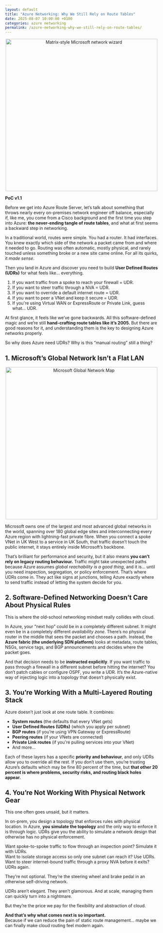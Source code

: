 ```yaml
---
layout: default
title: "Azure Networking: Why We Still Rely on Route Tables"
date: 2025-08-07 10:00:00 +0100
categories: azure networking
permalink: /azure-networking-why-we-still-rely-on-route-tables/
---
```


<div class="page-content">

<p align="center">
  <img src="/Azure-Blog/assets/images/Matrix.webp" alt="Matrix-style Microsoft network wizard" width="500"/>
</p>

**PoC v1.1**  

Before we get into Azure Route Server, let’s talk about something that throws nearly every on-premises network engineer off balance, especially if, like me, you come from a Cisco background and the first time you step into Azure: **the never-ending tangle of route tables**, and what at first seems a backward step in networking.

In a traditional world, routes were simple. You had a router. It had interfaces. You knew exactly which side of the network a packet came from and where it needed to go. Routing was often automatic, mostly physical, and rarely touched unless something broke or a new site came online. For all its quirks, it *made sense*.

Then you land in Azure and discover you need to build **User Defined Routes (UDRs)** for what feels like… everything.

1. If you want traffic from a spoke to reach your firewall = UDR.  
2. If you want to steer traffic through a NVA = UDR.  
3. If you want to override a default internet route = UDR.  
4. If you want to peer a VNet and keep it secure = UDR.  
5. If you're using Virtual WAN or ExpressRoute or Private Link, guess what... UDR.  

At first glance, it feels like we’ve gone backwards. All this software-defined magic and we’re still **hand-crafting route tables like it’s 2005.** But there are good reasons for it, and understanding them is the key to designing Azure networks properly.

So why does Azure need UDRs? Why is this “manual routing” still a thing?

## 1. Microsoft’s Global Network Isn’t a Flat LAN

<p align="center">
  <img src="/Azure-Blog/assets/images/MSFT%20GB%20Network.webp" alt="Microsoft Global Network Map" width="500"/>
</p>

Microsoft owns one of the largest and most advanced global networks in the world, spanning over 180 global edge sites and interconnecting every Azure region with lightning-fast private fibre. When you connect a spoke VNet in UK West to a service in UK South, that traffic doesn’t touch the public internet, it stays entirely inside Microsoft’s backbone.

That’s brilliant for performance and security, but it also means **you can’t rely on legacy routing behaviour.** Traffic might take unexpected paths because Azure assumes *global reachability is a good thing*, and it is... until you need inspection, segregation, or policy enforcement. That’s where UDRs come in. They act like signs at junctions, telling Azure exactly where to send traffic instead of letting the system decide for you.

## 2. Software-Defined Networking Doesn’t Care About Physical Rules

This is where the old-school networking mindset really collides with cloud.

In Azure, your “next hop” could be in a completely different subnet. It might even be in a completely different *availability zone*. There’s no physical router in the middle that sees the packet and chooses a path. Instead, the **Azure fabric (the underlying SDN platform)** looks at metadata, route tables, NSGs, service tags, and BGP announcements and decides where the packet goes.

And that decision needs to be **instructed explicitly**. If you want traffic to pass through a firewall in a different subnet before hitting the internet? You don’t patch cables or configure OSPF, you write a UDR. It’s the Azure-native way of injecting logic into a topology that doesn’t physically exist.

## 3. You’re Working With a Multi-Layered Routing Stack

Azure doesn’t just look at one route table. It combines:

- **System routes** (the defaults that every VNet gets)  
- **User Defined Routes (UDRs)** (which you apply per subnet)  
- **BGP routes** (if you’re using VPN Gateway or ExpressRoute)  
- **Peering routes** (if your VNets are connected)  
- **Private Link routes** (if you're pulling services into your VNet)  
- And more...

Each of these layers has a specific **priority and behaviour**, and only UDRs allow you to override all the rest. If you don’t use them, you’re trusting Azure’s defaults which may be fine 80 percent of the time, but **that other 20 percent is where problems, security risks, and routing black holes appear.**

## 4. You’re Not Working With Physical Network Gear

This one often goes unsaid, but it matters.

In on-prem, you design a topology that enforces rules with physical location. In Azure, **you simulate the topology** and the only way to enforce it is through logic. UDRs give you the ability to simulate a network design that otherwise has no physical enforcement.

Want spoke-to-spoke traffic to flow through an inspection point? Simulate it with UDRs.  
Want to isolate storage access so only one subnet can reach it? Use UDRs.  
Want to steer internet-bound traffic through a proxy NVA before it exits? UDRs again.

They’re not optional. They’re the steering wheel and brake pedal in an otherwise self-driving network.

UDRs aren’t elegant. They aren’t glamorous. And at scale, managing them can quickly turn into a nightmare.

But they’re the price we pay for the flexibility and abstraction of cloud.

**And that’s why what comes next is so important.**  
Because if we can reduce the pain of static route management… maybe we can finally make cloud routing feel modern again.

</div>
